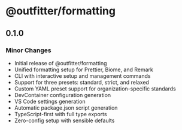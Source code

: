 # @outfitter/formatting

## 0.1.0

### Minor Changes

- Initial release of @outfitter/formatting
- Unified formatting setup for Prettier, Biome, and Remark
- CLI with interactive setup and management commands
- Support for three presets: standard, strict, and relaxed
- Custom YAML preset support for organization-specific standards
- DevContainer configuration generation
- VS Code settings generation
- Automatic package.json script generation
- TypeScript-first with full type exports
- Zero-config setup with sensible defaults